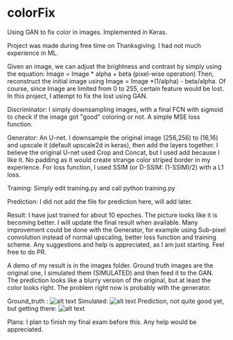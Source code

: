 # colorFix
Using GAN to fix color in images. Implemented in Keras.

Project was made during free time on Thanksgiving. I had not much experience in ML.

Given an image, we can adjust the brightness and contrast by simply using the equation: Image = Image * alpha + beta (pixel-wise operation)
Then, reconstruct the initial image using Image = Image *(1/alpha) - beta/alpha. Of course, since Image are limited from 0 to 255, certain feature would be lost.
In this project, I attempt to fix the lost using GAN.

Discriminator:
I simply downsampling images, with a final FCN with sigmoid to check if the image got "good" coloring or not.
A simple MSE loss function.

Generator:
An U-net. I downsample the original image (256,256) to (16,16) and upscale it (default upscale2d in keras), then add the layers together.
I believe the original U-net used Crop and Concat, but I used add because I like it. No padding as it would create strange color striped border in my experience.
For loss function, I used SSIM (or D-SSIM: (1-SSIM)/2) with a L1 loss.

Training:
Simply edit training.py and call python training.py

Prediction:
I did not add the file for prediction here, will add later.

Result:
I have just trained for about 10 epoches. The picture looks like it is becoming better. I will update the final result when available.
Many improvement could be done with the Generator, for example using Sub-pixel convolution instead of normal upscaling, better loss function and training scheme.
Any suggestions and help is appreciated, as I am just starting. Feel free to do PR.

A demo of my result is in the images folder. Ground truth images are the original one, I simulated them (SIMULATED) and then feed it to the GAN.
The prediction looks like a blurry version of the original, but at least the color looks right. The problem right now is probably with the generator.

Ground_truth : ![alt text](https://github.com/dht7166/colorFix/blob/master/images/GT_gre46.jpg)
Simulated: ![alt text](https://github.com/dht7166/colorFix/blob/master/images/simulated_gre46.jpg)
Prediction, not quite good yet, but getting there: ![alt text](https://github.com/dht7166/colorFix/blob/master/images/Pred_gre46.jpg)

Plans:
I plan to finish my final exam before this. Any help would be appreciated.

